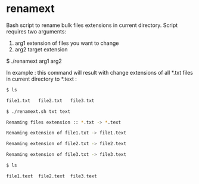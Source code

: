 # renamext
Bash script to rename bulk files extensions in current directory.
Script requires two arguments: 
  1. arg1 extension of files you want to change
  2. arg2 target extension
   
$ ./renamext arg1 arg2


In example : this command will result with change extensions of all *.txt files in current directory to *.text :

```bash
$ ls

file1.txt	file2.txt	file3.txt

$ ./renamext.sh txt text

Renaming files extension :: *.txt -> *.text

Renaming extension of file1.txt -> file1.text

Renaming extension of file2.txt -> file2.text

Renaming extension of file3.txt -> file3.text

$ ls

file1.text	file2.text	file3.text
